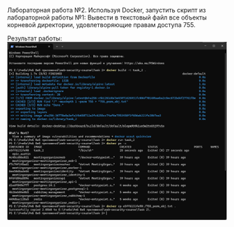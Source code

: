 Лабораторная работа №2. Используя Docker, запустить скрипт из лабораторной работы №1:
Вывести в текстовый файл все объекты корневой директории, удовлетворяющие правам доступа 755.

Результат работы: ![alt text](Task2.png)